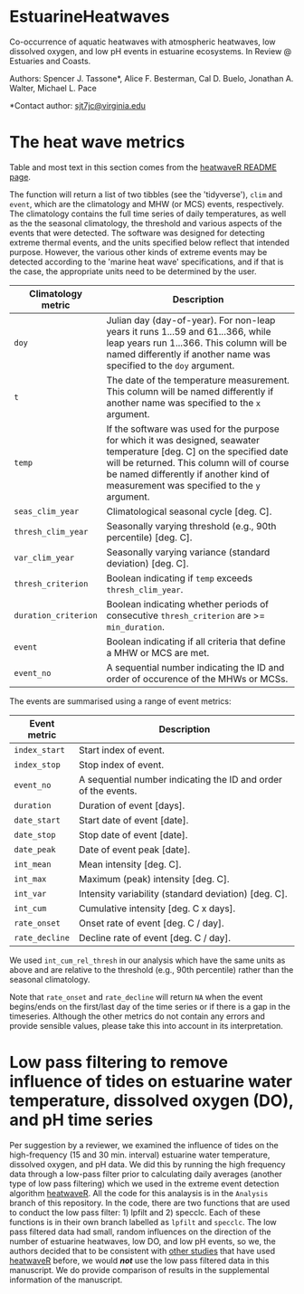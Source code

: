 # EstuarineHeatwaves
Co-occurrence of aquatic heatwaves with atmospheric heatwaves, low dissolved oxygen, and low pH events in estuarine ecosystems. In Review @ Estuaries and Coasts.

Authors: Spencer J. Tassone*, Alice F. Besterman, Cal D. Buelo, Jonathan A. Walter, Michael L. Pace

*Contact author: sjt7jc@virginia.edu

# The heat wave metrics
Table and most text in this section comes from the [heatwaveR README page](https://cran.rstudio.com/web/packages/heatwaveR/readme/README.html).

The function will return a list of two tibbles (see the 'tidyverse'), `clim` and `event`, which are the climatology and MHW (or MCS) events, respectively. The climatology contains the full time series of daily temperatures, as well as the the seasonal climatology, the threshold and various aspects of the events that were detected. The software was designed for detecting extreme thermal events, and the units specified below reflect that intended purpose. However, the various other kinds of extreme events may be detected according to the 'marine heat wave' specifications, and if that is the case, the appropriate units need to be determined by the user.

| Climatology metric | Description |
|--------------------|-------------|
|`doy` | Julian day (day-of-year). For non-leap years it runs 1...59 and   61...366, while leap years run 1...366. This column will be named differently if another name was specified to the `doy` argument. |
|`t` | The date of the temperature measurement. This column will be named differently if another name was specified to the `x` argument. |
|`temp` | If the software was used for the purpose for which it was designed, seawater temperature [deg. C] on the specified date will be returned. This column will of course be named differently if another kind of measurement was specified to the `y` argument. |
|`seas_clim_year` | Climatological seasonal cycle [deg. C]. |
|`thresh_clim_year` | Seasonally varying threshold (e.g., 90th percentile) [deg. C]. |
|`var_clim_year` | Seasonally varying variance (standard deviation) [deg. C]. |
|`thresh_criterion` | Boolean indicating if `temp` exceeds `thresh_clim_year`. |
|`duration_criterion` | Boolean indicating whether periods of consecutive `thresh_criterion` are >= `min_duration`. |
|`event` | Boolean indicating if all criteria that define a MHW or MCS are  met. |
|`event_no` | A sequential number indicating the ID and order of occurence of the MHWs or MCSs. |

The events are summarised using a range of event metrics:

| Event metric | Description |
|--------------|-------------|
|`index_start` | Start index of event. |
|`index_stop` | Stop index of event. |
|`event_no` | A sequential number indicating the ID and order of the events. |
|`duration` | Duration of event [days]. |
|`date_start` | Start date of event [date]. |
|`date_stop` | Stop date of event [date]. |
|`date_peak` | Date of event peak [date]. |
|`int_mean` | Mean intensity [deg. C]. |
|`int_max` | Maximum (peak) intensity [deg. C]. |
|`int_var` | Intensity variability (standard deviation) [deg. C]. |
|`int_cum` | Cumulative intensity [deg. C x days]. |
|`rate_onset` | Onset rate of event [deg. C / day]. |
|`rate_decline` | Decline rate of event [deg. C / day]. |

We used `int_cum_rel_thresh` in our analysis which have the same units as above and are relative to the threshold (e.g., 90th percentile) rather than the seasonal climatology.

Note that `rate_onset` and `rate_decline` will return `NA` when the event begins/ends on the first/last day of the time series or if there is a gap in the timeseries. Although the other metrics do not contain any errors and provide sensible values, please take this into account in its interpretation.


# Low pass filtering to remove influence of tides on estuarine water temperature, dissolved oxygen (DO), and pH time series

Per suggestion by a reviewer, we examined the influence of tides on the high-frequency (15 and 30 min. interval) estuarine water temperature, dissolved oxygen, and pH data. We did this by running the high frequency data through a low-pass filter prior to calculating daily averages (another type of low pass filtering) which we used in the extreme event detection algorithm [heatwaveR](https://cran.rstudio.com/web/packages/heatwaveR/readme/README.html). All the code for this analaysis is in the `Analysis` branch of this repository. In the code, there are two functions that are used to conduct the low pass filter: 1) lpfilt and 2) specclc. Each of these functions is in their own branch labelled as `lpfilt` and `specclc`. The low pass filtered data had small, random influences on the direction of the number of estuarine heatwaves, low DO, and low pH events, so we, the authors decided that to be consistent with [other studies](http://www.marineheatwaves.org/) that have used [heatwaveR](https://cran.rstudio.com/web/packages/heatwaveR/readme/README.html) before, we would ***not*** use the low pass filtered data in this manuscript. We do provide comparison of results in the supplemental information of the manuscript.
